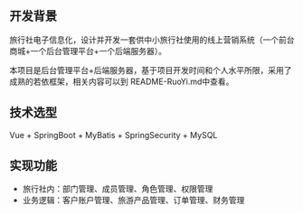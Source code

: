 ## 开发背景
旅行社电子信息化，设计并开发一套供中小旅行社使用的线上营销系统（一个前台商城+一个后台管理平台+一个后端服务器）。

本项目是后台管理平台+后端服务器，基于项目开发时间和个人水平所限，采用了成熟的若依框架，相关内容可以到 README-RuoYi.md中查看。

## 技术选型
Vue + SpringBoot + MyBatis + SpringSecurity + MySQL

## 实现功能
- 旅行社内：部门管理、成员管理、角色管理、权限管理
- 业务逻辑：客户账户管理、旅游产品管理、订单管理、财务管理
